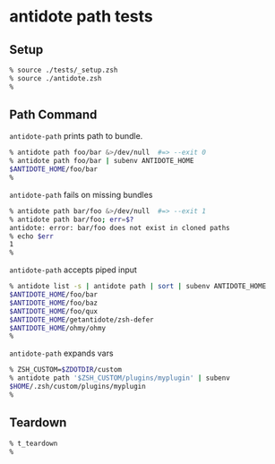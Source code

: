 # antidote path tests

## Setup

```zsh
% source ./tests/_setup.zsh
% source ./antidote.zsh
%
```

## Path Command

`antidote-path` prints path to bundle.

```zsh
% antidote path foo/bar &>/dev/null  #=> --exit 0
% antidote path foo/bar | subenv ANTIDOTE_HOME
$ANTIDOTE_HOME/foo/bar
%
```

`antidote-path` fails on missing bundles

```zsh
% antidote path bar/foo &>/dev/null  #=> --exit 1
% antidote path bar/foo; err=$?
antidote: error: bar/foo does not exist in cloned paths
% echo $err
1
%
```

`antidote-path` accepts piped input

```zsh
% antidote list -s | antidote path | sort | subenv ANTIDOTE_HOME
$ANTIDOTE_HOME/foo/bar
$ANTIDOTE_HOME/foo/baz
$ANTIDOTE_HOME/foo/qux
$ANTIDOTE_HOME/getantidote/zsh-defer
$ANTIDOTE_HOME/ohmy/ohmy
%
```

`antidote-path` expands vars

```zsh
% ZSH_CUSTOM=$ZDOTDIR/custom
% antidote path '$ZSH_CUSTOM/plugins/myplugin' | subenv
$HOME/.zsh/custom/plugins/myplugin
%
```

## Teardown

```zsh
% t_teardown
%
```
